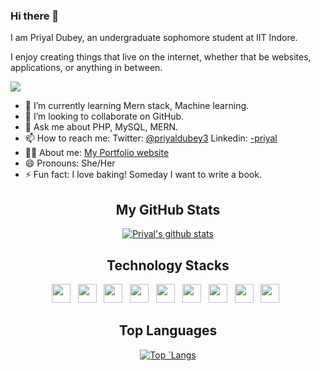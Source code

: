 ### Hi there 👋

I am Priyal Dubey, an undergraduate sophomore student at IIT Indore.

I enjoy creating things that live on the internet, whether that be websites, applications, or anything in between.
<!--
**priyalweb/priyalweb** is a ✨ _special_ ✨ repository because its `README.md` (this file) appears on your GitHub profile.

<!-- Here are some ideas to get you started: 
-->

![](https://komarev.com/ghpvc/?username=priyalweb)

<!-- - 🔭 I’m currently working on an online Notes uploading website. -->
<!-- - 🤔 I’m looking for help with an eCommerce website. -->
- 🌱 I’m currently learning Mern stack, Machine learning.
- 👯 I’m looking to collaborate on GitHub.
- 💬 Ask me about PHP, MySQL, MERN.
- 📫 How to reach me: 
 Twitter: [@priyaldubey3](https://twitter.com/PriyalDubey3)
 Linkedin: [-priyal](https://www.linkedin.com/in/-priyal/)
- 👩‍💻 About me: [My Portfolio website](https://priyalweb.github.io/)
- 😄 Pronouns: She/Her
- ⚡ Fun fact: I love baking! Someday I want to write a book.

<h2 align="center"> My GitHub Stats </h2>
<div align="center">

[![Priyal's github stats](https://github-readme-stats.vercel.app/api?username=priyalweb&show_icons=true&theme=radical)](https://github.com/priyalweb/github-readme-stats)

</div>

<h2 align="center">Technology Stacks </h2>
<div align="center">


<p><code><a target="_blank" rel="noopener noreferrer" href="https://www.pngkit.com/png/detail/954-9549328_bootstrap-featured-image-bootstrap-3-logo-png.png"><img height="30" src="https://www.pngkit.com/png/detail/954-9549328_bootstrap-featured-image-bootstrap-3-logo-png.png" style="max-width:100%;"></a></code>
   <code><a target="_blank" rel="noopener noreferrer" href="https://encrypted-tbn0.gstatic.com/images?q=tbn:ANd9GcQhDjL6AMTsfTsKiUKVuFufJOOP8Yy2sA4gbA&usqp=CAU"><img height="30" src="https://encrypted-tbn0.gstatic.com/images?q=tbn:ANd9GcQhDjL6AMTsfTsKiUKVuFufJOOP8Yy2sA4gbA&usqp=CAU" style="max-width:100%;"></a></code>
   <code><a target="_blank" rel="noopener noreferrer" href="https://static.wixstatic.com/media/0cfd43_1831013bcc8540fcba4f087dfa07653c~mv2.png/v1/fill/w_350,h_350,al_c,lg_1,q_85/c.webp"><img height="30" src="https://static.wixstatic.com/media/0cfd43_1831013bcc8540fcba4f087dfa07653c~mv2.png/v1/fill/w_350,h_350,al_c,lg_1,q_85/c.webp" style="max-width:100%;"></a></code>
   <code><a target="_blank" rel="noopener noreferrer" href="https://upload.wikimedia.org/wikipedia/commons/1/18/ISO_C%2B%2B_Logo.svg"><img height="30" src="https://upload.wikimedia.org/wikipedia/commons/1/18/ISO_C%2B%2B_Logo.svg" style="max-width:100%;"></a></code>
   <code><a target="_blank" rel="noopener noreferrer" href="https://www.php.net/images/logos/new-php-logo.svg"><img height="30" src="https://www.php.net/images/logos/new-php-logo.svg" style="max-width:100%;"></a></code>
  <code><a target="https://download.logo.wine/logo/MySQL/MySQL-Logo.wine.png"><img height="30" src="https://download.logo.wine/logo/MySQL/MySQL-Logo.wine.png" style="max-width:100%;"></a></code>
   <code><a target="_blank" rel="noopener noreferrer" href="https://camo.githubusercontent.com/91de473fa3f2f749a56effc3e64f1049d108251f/68747470733a2f2f75706c6f61642e77696b696d656469612e6f72672f77696b6970656469612f636f6d6d6f6e732f7468756d622f632f63332f507974686f6e2d6c6f676f2d6e6f746578742e7376672f37363870782d507974686f6e2d6c6f676f2d6e6f746578742e7376672e706e67"><img height="30" src="https://camo.githubusercontent.com/91de473fa3f2f749a56effc3e64f1049d108251f/68747470733a2f2f75706c6f61642e77696b696d656469612e6f72672f77696b6970656469612f636f6d6d6f6e732f7468756d622f632f63332f507974686f6e2d6c6f676f2d6e6f746578742e7376672f37363870782d507974686f6e2d6c6f676f2d6e6f746578742e7376672e706e67" style="max-width:100%;"></a></code>
   <code><a target="_blank" rel="noopener noreferrer" href="https://upload.wikimedia.org/wikipedia/commons/thumb/a/a7/React-icon.svg/1200px-React-icon.svg.png"><img height="30" src="https://upload.wikimedia.org/wikipedia/commons/thumb/a/a7/React-icon.svg/1200px-React-icon.svg.png" style="max-width:100%;"></a></code>
   <code><a target="_blank" rel="noopener noreferrer" href="https://avatars3.githubusercontent.com/u/18133?s=200&v=4"><img height="30" src="https://avatars3.githubusercontent.com/u/18133?s=200&v=4" style="max-width:100%;"></a></code>
   </p>

</div>

<h2 align="center"> Top Languages  </h2>
<div align="center">

[![Top `Langs](https://github-readme-stats.vercel.app/api/top-langs/?username=priyalweb&layout=compact&show_icons=true)](https://github.com/priyalweb/github-readme-stats)

</div>
